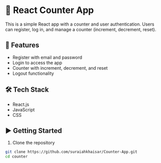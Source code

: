 # 🔢 React Counter App

This is a simple React app with a counter and user authentication. Users can register, log in, and manage a counter (increment, decrement, reset).
## 🚀 Features

- Register with email and password
- Login to access the app
- Counter with increment, decrement, and reset
- Logout functionality
## 🛠 Tech Stack

- React.js
- JavaScript
- CSS
## ▶️ Getting Started

1. Clone the repository  
```bash
git clone https://github.com/suraiahkhaisar/Counter-App.git
cd counter
